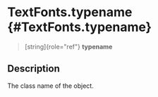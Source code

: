 TextFonts.typename {#TextFonts.typename}
==================

> [string]{role="ref"} **typename**

Description
-----------

The class name of the object.

